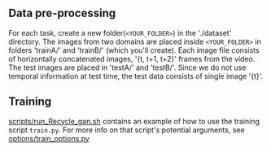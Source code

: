 ## Data pre-processing 
For each task, create a new folder(```<YOUR_FOLDER>```) in the './dataset' directory. The images from two domains are placed inside ```<YOUR_FOLDER>``` in folders 'trainA/' and 'trainB/' (which you'll create). Each image file consists of horizontally concatenated images, '{t, t+1, t+2}' frames from the video. The test images are placed in 'testA/' and 'testB/'. Since we do not use temporal information at test time, the test data consists of single image '{t}'.

## Training
[scripts/run_Recycle_gan.sh](scripts/run_Recycle_gan.sh) contains an example of how to use the training script ```train.py```. For more info on that script's potential arguments, see [options/train_options.py](options/train_options.py)